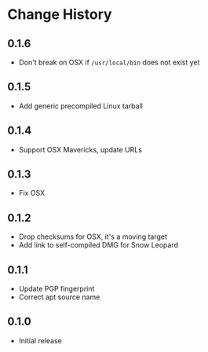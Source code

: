 Change History
==============

0.1.6
-----
 - Don't break on OSX if `/usr/local/bin` does not exist yet

0.1.5
-----
 - Add generic precompiled Linux tarball

0.1.4
-----
 - Support OSX Mavericks, update URLs

0.1.3
-----
 - Fix OSX

0.1.2
-----
 - Drop checksums for OSX, it's a moving target
 - Add link to self-compiled DMG for Snow Leopard

0.1.1
-----
 - Update PGP fingerprint
 - Correct apt source name

0.1.0
-----
 - Initial release
